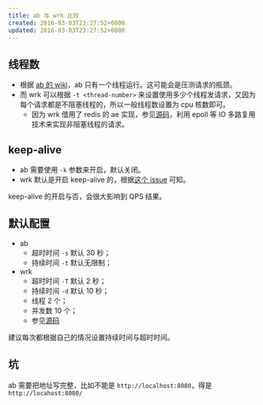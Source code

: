 ```yaml
---
title: ab 与 wrk 比较
created: 2016-03-03T23:27:52+0800
updated: 2016-03-03T23:27:52+0800
---
```



## 线程数

- 根据 [ab 的 wiki](https://en.wikipedia.org/wiki/ApacheBench#Concurrency_versus_Threads)，ab 只有一个线程运行。这可能会是压测请求的瓶颈。
- 而 wrk 可以根据 `-t <thread-number>` 来设置使用多少个线程发请求，又因为每个请求都是不阻塞线程的，所以一般线程数设置为 cpu 核数即可。
  - 因为 wrk 借用了 redis 的 ae 实现，参见[源码](https://github.com/wg/wrk/blob/master/src/ae.h)，利用 epoll 等 IO 多路复用技术来实现非阻塞线程的请求。

## keep-alive

- ab 需要使用 `-k` 参数来开启，默认关闭。
- wrk 默认是开启 keep-alive 的，根据[这个 issue](https://github.com/wg/wrk/issues/197) 可知。

keep-alive 的开启与否，会很大影响到 QPS 结果。

## 默认配置

- ab
    - 超时时间 `-s` 默认 30 秒；
    - 持续时间 `-t` 默认无限制；
- wrk
    - 超时时间 `-T` 默认 2 秒；
    - 持续时间 `-d` 默认 10 秒；
    - 线程 2 个；
    - 并发数 10 个；
    - 参见[源码](https://github.com/wg/wrk/blob/50305ed1d89408c26067a970dcd5d9dbea19de9d/src/wrk.c#L489)

建议每次都根据自己的情况设置持续时间与超时时间。

## 坑

ab 需要把地址写完整，比如不能是 `http://localhost:8080`，得是 `http://locahost:8080/`
